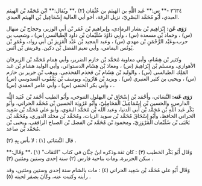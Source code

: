 ٣٦٣٤ -** س:** عَبد اللَّهِ بن الهيثم بن عُثْمَان (٢) ،** ويُقال:** ابْن مُحَمَّد بْن الهيثم العبدي، أَبُو مُحَمَّد البَصْرِيّ، نزيل الرقة، أخو أبي العالية إِسْمَاعِيل بْن الهيثم العبدي.

**رَوَى عَن:** إِبْرَاهِيم بْن بشار الرمادي، وإبراهيم بْن عُمَر بْن أَبي الوزير، وحجاج بْن منهال (س) ، وحماد بْن مسعدة (س) ، وأَبِي دَاوُدَ سُلَيْمان بْن داود الطيالسي (س) ، وشعيب بن حرب،وعَبْد الرَّحْمَنِ بْن مهدي (س) ، وعبد المجيد بْن عَبْد الْعَزِيزِ بْن أَبي رواد، وعُمَر بْن يُونُس اليمامي، وأبي نعيم الفضل بْن دكين. وقريش بْن أَنَس.

وكثير بْن هِشَام، وأبي معاوية مُحَمَّد بْن خازم الضرير، وأبي همام مُحَمَّد بْن الزبرقان الأهوازي، ومسلم بْن إِبْرَاهِيمَ (س) ، ومعاذ بْن هِشَام الدستوائي، وأبي الوليد هشام بْن عَبد المَلِك الطيالسي (س) ، والوليد بْن هِشَام بْن قحذم القحذمي، ووهب بْن جرير بن حازم (س) ، ويحيى بن كثير العنبري (س) . ويزيد بْن هَارُونَ، ويوسف بْن يَعْقُوب السدوسي (س) ، وأبي بكر الحنفي (س) ، وأبي عامر العقدي (س) .

**رَوَى عَنه:** النَّسَائي، وأَحْمَد بْن إِسْحَاق بْن البهلول التنوخي، وأَبُو الطيب أَحْمَد بْن عُبَيد اللَّه الدارمي، والحسين بْن إِسْمَاعِيلَ الْمَحَامِلِيّ، وأَبُو عَرُوبَة الحسين بْن مُحَمَّد الحراني، وأَبُو بَكْر عَبد اللَّهِ بْن مُحَمَّد بْن أَبي الدنيا، وعبد الله بْن مُحَمَّد البغوي، وأبو علي مُحَمَّد بْن سَعِيد الحراني الحافظ، وأَبُو إِسْحَاقَ مُحَمَّد بْن سويد الزيات، ومُحَمَّد بْن مخلد الدوري، ومُحَمَّد بْن يَحْيَى بْن سُلَيْمان الْمَرْوَزِيّ، ومحمود بْن مُحَمَّد بْن الفضل بْن الصباح الرافقي، ويحيى بْن مُحَمَّد بْن صاعد.

قال النَّسَائي (١) : لا بأس بِهِ (٢) .

وَقَال أَبُو بَكْر الخطيب (٣) : كان ثقة.وذكره ابنُ حِبَّان في كتاب "الثقات" (١) ،** وَقَال:** سكن الجزيرة، ومات بناحية فارس (٢) سنة إحدى وستين ومئتين (٣) .

وَقَال أَبُو علي مُحَمَّد بْن سَعِيد الحراني (٤) : مات بالشام سنة إحدى وستين ومئتين، وقد رأيته وكتبت عنه، وكَانَ يصفر لحيته (٥) .